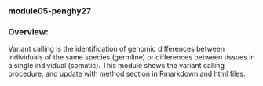 ### module05-penghy27
### Overview:
Variant calling is the identification of genomic differences between individuals of the same species (germline) or differences between tissues in a single individual (somatic).  This module shows the variant calling procedure, and update with method section in Rmarkdown and html files.

